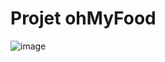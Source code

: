 <h1>Projet ohMyFood</h1>

![image](https://github.com/Rogue06/ohmyfood/assets/111644419/2dcef3b6-a98f-4ce7-8498-ffa18b23918e)


